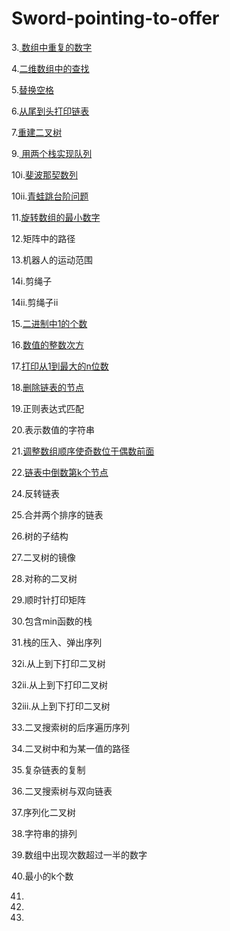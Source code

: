 # Sword-pointing-to-offer

3.[ 数组中重复的数字](https://github.com/Zhoulan-Jan/Sword-pointing-to-offer/blob/master/lcof/src/%243.java)

4.[二维数组中的查找](https://github.com/Zhoulan-Jan/Sword-pointing-to-offer/blob/master/lcof/src/%244.java)

5.[替换空格](https://leetcode-cn.com/problems/ti-huan-kong-ge-lcof) 

6.[从尾到头打印链表](https://leetcode-cn.com/problems/cong-wei-dao-tou-da-yin-lian-biao-lcof) 

7.[重建二叉树](https://leetcode-cn.com/problems/zhong-jian-er-cha-shu-lcof) 

9.[ 用两个栈实现队列](https://leetcode-cn.com/problems/yong-liang-ge-zhan-shi-xian-dui-lie-lcof)

10i.[斐波那契数列](https://github.com/Zhoulan-Jan/Sword-pointing-to-offer/blob/master/lcof/src/%2410i.java)

10ii.[青蛙跳台阶问题](https://github.com/Zhoulan-Jan/Sword-pointing-to-offer/blob/master/lcof/src/%2410ii.java)

11.[旋转数组的最小数字](https://github.com/Zhoulan-Jan/Sword-pointing-to-offer/blob/master/lcof/src/%2411.java)

12.矩阵中的路径

13.机器人的运动范围

14i.剪绳子

14ii.剪绳子ii

15.[二进制中1的个数](https://github.com/Zhoulan-Jan/Sword-pointing-to-offer/blob/master/lcof/src/%2415.java)

16.[数值的整数次方](https://github.com/Zhoulan-Jan/Sword-pointing-to-offer/blob/master/lcof/src/%2416.java)

17.[打印从1到最大的n位数](https://github.com/Zhoulan-Jan/Sword-pointing-to-offer/blob/master/lcof/src/%2417.java)

18.[删除链表的节点](https://github.com/Zhoulan-Jan/Sword-pointing-to-offer/blob/master/lcof/src/%2418.java)

19.正则表达式匹配

20.表示数值的字符串

21.[调整数组顺序使奇数位于偶数前面](https://github.com/Zhoulan-Jan/Sword-pointing-to-offer/blob/master/lcof/src/%2421.java)

22.[链表中倒数第k个节点](https://github.com/Zhoulan-Jan/Sword-pointing-to-offer/blob/master/lcof/src/%2422.java)

24.反转链表

25.合并两个排序的链表

26.树的子结构

27.二叉树的镜像

28.对称的二叉树

29.顺时针打印矩阵

30.包含min函数的栈

31.栈的压入、弹出序列

32i.从上到下打印二叉树

32ii.从上到下打印二叉树

32iii.从上到下打印二叉树

33.二叉搜索树的后序遍历序列

34.二叉树中和为某一值的路径

35.复杂链表的复制

36.二叉搜索树与双向链表

37.序列化二叉树

38.字符串的排列

39.数组中出现次数超过一半的数字

40.最小的k个数

41.

42.

43.







